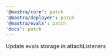 ```yaml
---
'@mastra/core': patch
'@mastra/deployer': patch
'@mastra/evals': patch
'docs': patch
---
```


Update evals storage in attachListeners
